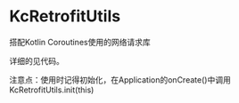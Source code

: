 # KcRetrofitUtils
搭配Kotlin Coroutines使用的网络请求库

详细的见代码。

注意点：使用时记得初始化，在Application的onCreate()中调用 KcRetrofitUtils.init(this)
